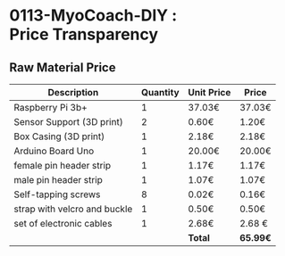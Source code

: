 # 0113-MyoCoach-DIY :<br>Price Transparency


## Raw Material Price
| Description | Quantity | Unit Price | Price |
| --- | --- | --- | --- |
| Raspberry Pi 3b+ | 1 | 37.03€ | 37.03€ |
| Sensor Support (3D print)| 2 | 0.60€ | 1.20€ |
| Box Casing (3D print)| 1 | 2.18€ | 2.18€ |
| Arduino Board Uno | 1 | 20.00€ | 20.00€ |
| female pin header strip | 1 | 1.17€ | 1.17€ |
| male pin header strip | 1 | 1.07€ | 1.07€ |
| Self-tapping screws | 8 | 0.02€ | 0.16€ |
| strap with velcro and buckle | 1 | 0.50€ | 0.50€ |
| set of electronic cables | 1 | 2.68€ | 2.68 € |
| | | **Total**      | **65.99€** |
